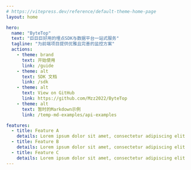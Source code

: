 ```yaml
---
# https://vitepress.dev/reference/default-theme-home-page
layout: home

hero:
  name: "ByteTop"
  text: "巨巨巨好用的埋点SDK与数据平台一站式服务"
  tagline: "为前端项目提供优雅且完善的监控方案"
  actions:
    - theme: brand
      text: 开始使用
      link: /guide
    - theme: alt
      text: SDK 文档
      link: /sdk
    - theme: alt
      text: View on GitHub
      link: https://github.com/Mzz2022/ByteTop
    - theme: alt
      text: 暂时的Markdown示例
      link: /temp-md-examples/api-examples

features:
  - title: Feature A
    details: Lorem ipsum dolor sit amet, consectetur adipiscing elit
  - title: Feature B
    details: Lorem ipsum dolor sit amet, consectetur adipiscing elit
  - title: Feature C
    details: Lorem ipsum dolor sit amet, consectetur adipiscing elit
---
```



